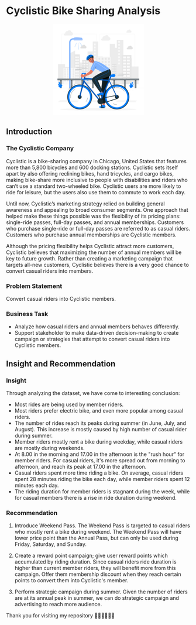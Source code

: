 # Cyclistic Bike Sharing Analysis

<p align="center">
  <img src="fig/cyclistic_cover.jpg" width="250" height="250" />

## Introduction
### The Cyclistic Company

Cyclistic is a bike-sharing company in Chicago, United States that features more than 5,800 bicycles and 600 docking stations. Cyclistic sets itself apart by also offering reclining bikes, hand tricycles, and cargo bikes, making bike-share more inclusive to people with disabilities and riders who can’t use a standard two-wheeled bike. Cyclistic users are more likely to ride for leisure, but the users also use them to commute to work each day.

Until now, Cyclistic’s marketing strategy relied on building general awareness and appealing to broad consumer segments.
One approach that helped make these things possible was the flexibility of its pricing plans: single-ride passes, full-day passes, and annual memberships. Customers who purchase single-ride or full-day passes are referred to as casual riders. Customers who purchase annual memberships are Cyclistic members.

Although the pricing flexibility helps Cyclistic attract more customers, Cyclistic believes that maximizing the number of annual members will be key to future growth. Rather than creating a marketing campaign that targets all-new customers, Cyclistic believes there is a very good chance to convert casual riders into members.

### Problem Statement

Convert casual riders into Cyclistic members.

### Business Task

- Analyze how casual riders and annual members behaves differently.
- Support stakeholder to make data-driven decision-making to create campaign or strategies that attempt to convert casual riders into Cyclistic members.
  
## Insight and Recommendation
  
### Insight

Through analyzing the dataset, we have come to interesting conclusion:
- Most rides are being used by member riders. 
- Most riders prefer electric bike, and even more popular among casual riders.
- The number of rides reach its peaks during summer (in June, July, and August). This increase is mostly caused by high number of casual rider during summer.
- Member riders mostly rent a bike during weekday, while casual riders are mostly during weekends.
- At 8.00 in the morning and 17.00 in the afternoon is the "rush hour" for member riders. For casual riders, it's more spread out from morning to afternoon, and reach its peak at 17.00 in the afternoon.
- Casual riders spent more time riding a bike. On average, casual riders spent 28 minutes riding the bike each day, while member riders spent 12 minutes each day.
- The riding duration for member riders is stagnant during the week, while for casual members there is a rise in ride duration during weekend.
  
### Recommendation
  
1. Introduce Weekend Pass. The Weekend Pass is targeted to casual riders who mostly rent a bike during weekend. The Weekend Pass will have lower price point than the Annual Pass, but can only be used during Friday, Saturday, and Sunday.

2. Create a reward point campaign; give user reward points which accumulated by riding duration. Since casual riders ride duration is higher than current member riders, they will benefit more from this campaign. Offer them membership discount when they reach certain points to convert them into Cyclistic's member.

3. Perform strategic campaign during summer. Given the number of riders are at its annual peak in summer, we can do strategic campaign and advertising to reach more audience. 
  
Thank you for visiting my repository 🚴‍♂️🚴‍♂️🚴‍♂️
